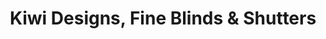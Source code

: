---
title: "Kiwi Designs, Fine Blinds & Shutters"
url: /cary/kiwi-designs-fine-blinds-and-shutters/
shop: window blind
---